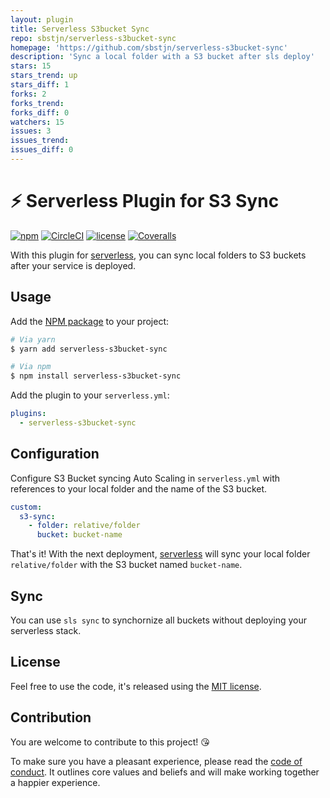 ```yaml
---
layout: plugin
title: Serverless S3bucket Sync
repo: sbstjn/serverless-s3bucket-sync
homepage: 'https://github.com/sbstjn/serverless-s3bucket-sync'
description: 'Sync a local folder with a S3 bucket after sls deploy'
stars: 15
stars_trend: up
stars_diff: 1
forks: 2
forks_trend: 
forks_diff: 0
watchers: 15
issues: 3
issues_trend: 
issues_diff: 0
---
```



# ⚡️ Serverless Plugin for S3 Sync

[![npm](https://img.shields.io/npm/v/serverless-s3bucket-sync.svg)](https://www.npmjs.com/package/serverless-s3bucket-sync)
[![CircleCI](https://img.shields.io/circleci/project/github/sbstjn/serverless-s3bucket-sync/master.svg)](https://circleci.com/gh/sbstjn/serverless-s3bucket-sync)
[![license](https://img.shields.io/github/license/sbstjn/serverless-s3bucket-sync.svg)](https://github.com/sbstjn/serverless-s3bucket-sync/blob/master/LICENSE.md)
[![Coveralls](https://img.shields.io/coveralls/sbstjn/serverless-s3bucket-sync.svg)](https://coveralls.io/github/sbstjn/serverless-s3bucket-sync)

With this plugin for [serverless](https://serverless.com), you can sync local folders to S3 buckets after your service is deployed.

## Usage

Add the [NPM package](https://www.npmjs.com/package/serverless-s3bucket-sync) to your project:

```bash
# Via yarn
$ yarn add serverless-s3bucket-sync

# Via npm
$ npm install serverless-s3bucket-sync
```

Add the plugin to your `serverless.yml`:

```yaml
plugins:
  - serverless-s3bucket-sync
```

## Configuration

Configure S3 Bucket syncing Auto Scaling in `serverless.yml` with references to your local folder and the name of the S3 bucket.

```yaml
custom:
  s3-sync:
    - folder: relative/folder
      bucket: bucket-name
```

That's it! With the next deployment, [serverless](https://serverless.com) will sync your local folder `relative/folder` with the S3 bucket named `bucket-name`. 

## Sync

You can use `sls sync` to synchornize all buckets without deploying your serverless stack.

## License

Feel free to use the code, it's released using the [MIT license](LICENSE.md).

## Contribution

You are welcome to contribute to this project! 😘 

To make sure you have a pleasant experience, please read the [code of conduct](CODE_OF_CONDUCT.md). It outlines core values and beliefs and will make working together a happier experience.
